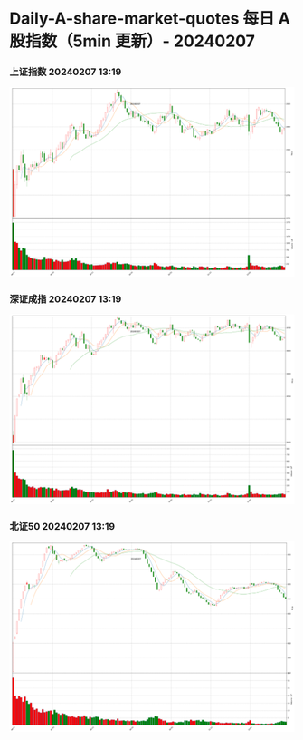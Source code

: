 
# Daily-A-share-market-quotes 每日 A 股指数（5min 更新）- 20240207

### 上证指数 20240207 13:19
![](./fig/2024/2/20240207-sh000001.png)

### 深证成指 20240207 13:19
![](./fig/2024/2/20240207-sz399001.png)

### 北证50 20240207 13:19
![](./fig/2024/2/20240207-bj899050.png)
